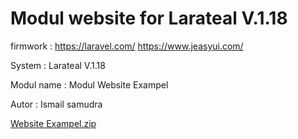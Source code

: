 # Modul website for Larateal V.1.18

firmwork :
https://laravel.com/
https://www.jeasyui.com/

System : Larateal V.1.18

Modul name : Modul Website Exampel

Autor : Ismail samudra

[Website Exampel.zip](https://github.com/laratealcorp/modul_web/files/10972897/Website.Exampel.zip)

